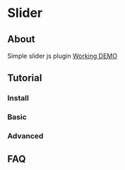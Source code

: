 # Slider
## About
Simple slider js plugin
<a href="https://firanel.github.io/">Working DEMO</a>

## Tutorial
### Install
### Basic
### Advanced
## FAQ
